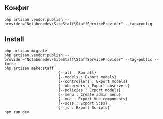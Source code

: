 ## Конфиг
    php artisan vendor:publish --provider="Notabenedev\SiteStaff\StaffServiceProvider" --tag=config

## Install
    php artisan migrate
    php artisan vendor:publish --provider="Notabenedev\SiteStaff\StaffServiceProvider" --tag=public --force
    php artisan make:staff
                            {--all : Run all}
                            {--models : Export models}
                            {--controllers : Export models}
                            {--observers : Export observers}
                            {--policies : Export models}
                            {--menu : Create admin menu}
                            {--vue : Export Vue components}
                            {--scss : Export Scss}
                            {--js : Export Scripts}
    npm run dev